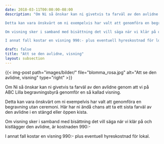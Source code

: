 ```yaml
---
date: 2018-03-11T00:00:00-08:00
description: "Om Ni så önskar kan ni givetvis ta farväl av den avlidne genom att vi på ABC Lilla begravningsbyrå genomför en så kallad visning.

Detta kan vara önskvärt om ni exempelvis har valt att genomföra en begravning utan ceremoni. Här har ni ändå chans att ta ett sista farväl av den avlidne i en stängd eller öppen kista.

Om visning sker i samband med bisättning det vill säga när vi klär på och kistlägger den avlidne, är kostnaden 990:-

I annat fall kostar en visning 990:- plus eventuell hyreskostnad för lokal."

draft: false
title: "Att se den avlidne, visning"
layout: subsection
---
```



{{< img-post
    path="images/bilder/" file="blomma_rosa.jpg"
    alt="Att se den avlidne, visning" type="right" >}}

Om Ni så önskar kan ni givetvis ta farväl av den avlidne genom att vi på ABC Lilla begravningsbyrå genomför en så kallad visning.

Detta kan vara önskvärt om ni exempelvis har valt att genomföra en begravning utan ceremoni. Här har ni ändå chans att ta ett sista farväl av den avlidne i en stängd eller öppen kista.

Om visning sker i samband med bisättning det vill säga när vi klär på och kistlägger den avlidne, är kostnaden 990:-

I annat fall kostar en visning 990:- plus eventuell hyreskostnad för lokal.
